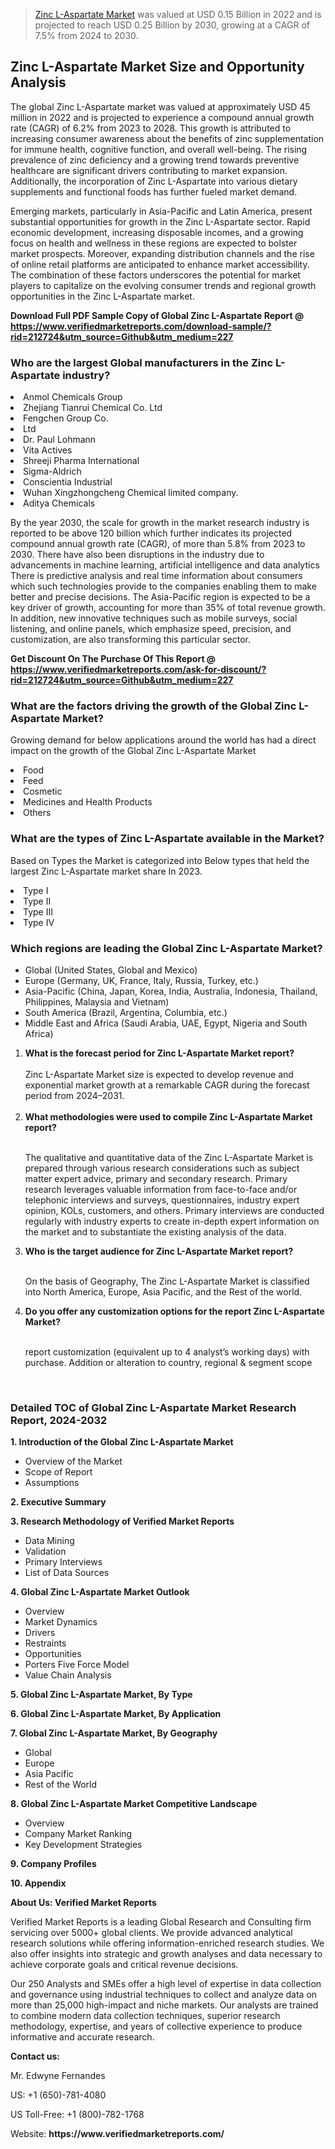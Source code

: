 <blockquote><p><p><a href="https://www.verifiedmarketreports.com/download-sample/?rid=212724&utm_source=Github&utm_medium=227" target="_blank">Zinc L-Aspartate Market</a> was valued at USD 0.15 Billion in 2022 and is projected to reach USD 0.25 Billion by 2030, growing at a CAGR of 7.5% from 2024 to 2030.</p></blockquote><p><h2>Zinc L-Aspartate Market Size and Opportunity Analysis</h2> <p>The global Zinc L-Aspartate market was valued at approximately USD 45 million in 2022 and is projected to experience a compound annual growth rate (CAGR) of 6.2% from 2023 to 2028. This growth is attributed to increasing consumer awareness about the benefits of zinc supplementation for immune health, cognitive function, and overall well-being. The rising prevalence of zinc deficiency and a growing trend towards preventive healthcare are significant drivers contributing to market expansion. Additionally, the incorporation of Zinc L-Aspartate into various dietary supplements and functional foods has further fueled market demand.</p> <p>Emerging markets, particularly in Asia-Pacific and Latin America, present substantial opportunities for growth in the Zinc L-Aspartate sector. Rapid economic development, increasing disposable incomes, and a growing focus on health and wellness in these regions are expected to bolster market prospects. Moreover, expanding distribution channels and the rise of online retail platforms are anticipated to enhance market accessibility. The combination of these factors underscores the potential for market players to capitalize on the evolving consumer trends and regional growth opportunities in the Zinc L-Aspartate market.</p> </p><p class=""><strong>Download Full PDF Sample Copy of Global Zinc L-Aspartate Report @ <a href="https://www.verifiedmarketreports.com/download-sample/?rid=212724&amp;utm_source=Github&amp;utm_medium=227" target="_blank">https://www.verifiedmarketreports.com/download-sample/?rid=212724&amp;utm_source=Github&amp;utm_medium=227</a></strong></p><h3 id="" class="">Who are the largest Global manufacturers in the Zinc L-Aspartate industry?</h3><p><li>Anmol Chemicals Group</li><li> Zhejiang Tianrui Chemical Co. Ltd</li><li> Fengchen Group Co.</li><li>Ltd</li><li> Dr. Paul Lohmann</li><li> Vita Actives</li><li> Shreeji Pharma International</li><li> Sigma-Aldrich</li><li> Conscientia Industrial</li><li> Wuhan Xingzhongcheng Chemical limited company.</li><li> Aditya Chemicals</li></p><div class=""><div class="" dir="" data-message-author-role="" data-message-id="" data-message-model-slug=""><div class=""><div class=""><div class=""><div class="" dir="" data-message-author-role="" data-message-id="" data-message-model-slug=""><div class=""><div class=""><p>By the year 2030, the scale for growth in the market research industry is reported to be above 120 billion which further indicates its projected compound annual growth rate (CAGR), of more than 5.8% from 2023 to 2030. There have also been disruptions in the industry due to advancements in machine learning, artificial intelligence and data analytics There is predictive analysis and real time information about consumers which such technologies provide to the companies enabling them to make better and precise decisions. The Asia-Pacific region is expected to be a key driver of growth, accounting for more than 35% of total revenue growth. In addition, new innovative techniques such as mobile surveys, social listening, and online panels, which emphasize speed, precision, and customization, are also transforming this particular sector.</p><p><strong>Get Discount On The Purchase Of This Report @&nbsp; <a href="https://www.verifiedmarketreports.com/ask-for-discount/?rid=212724&amp;utm_source=Github&amp;utm_medium=227" target="_blank">https://www.verifiedmarketreports.com/ask-for-discount/?rid=212724&amp;utm_source=Github&amp;utm_medium=227</a></strong></p></div></div></div></div></div></div></div></div><h3 id="" class="">What are the factors driving the growth of the Global Zinc L-Aspartate Market?</h3><p id="" class="">Growing demand for below applications around the world has had a direct impact on the growth of the Global Zinc L-Aspartate Market</p><p id="" class=""><li>Food</li><li> Feed</li><li> Cosmetic</li><li> Medicines and Health Products</li><li> Others</li></p><h3 id="" class="">What are the types of Zinc L-Aspartate available in the Market?</h3><p id="" class="">Based on Types the Market is categorized into Below types that held the largest Zinc L-Aspartate market share In 2023.</p><p id="" class=""><li>Type I</li><li> Type II</li><li> Type III</li><li> Type IV</li></p><h3 id="" class="">Which regions are leading the Global Zinc L-Aspartate Market?</h3><ul><li>Global (United States, Global and Mexico)</li><li>Europe (Germany, UK, France, Italy, Russia, Turkey, etc.)</li><li>Asia-Pacific (China, Japan, Korea, India, Australia, Indonesia, Thailand, Philippines, Malaysia and Vietnam)</li><li>South America (Brazil, Argentina, Columbia, etc.)</li><li>Middle East and Africa (Saudi Arabia, UAE, Egypt, Nigeria and South Africa)</li></ul><p><ol><li><strong>What is the forecast period for Zinc L-Aspartate Market report?<br /></strong><br /><span data-sheets-root="1" data-sheets-value="{&quot;1&quot;:2,&quot;2&quot;:&quot;XXXX size is expected to develop revenue and exponential market growth at a remarkable CAGR during the forecast period from 2024&ndash;2030.&quot;}" data-sheets-userformat="{&quot;2&quot;:12674,&quot;4&quot;:{&quot;1&quot;:2,&quot;2&quot;:16776960},&quot;10&quot;:2,&quot;11&quot;:0,&quot;15&quot;:&quot;Arial&quot;,&quot;16&quot;:12}">Zinc L-Aspartate Market size is expected to develop revenue and exponential market growth at a remarkable CAGR during the forecast period from 2024&ndash;2031.</span><br /><br /></li><li><strong>What methodologies were used to compile Zinc L-Aspartate Market report?<br /><br /></strong><p>The qualitative and quantitative data of the&nbsp;Zinc L-Aspartate Market is prepared through various research considerations such as subject matter expert advice, primary and secondary research. Primary research leverages valuable information from face-to-face and/or telephonic interviews and surveys, questionnaires, industry expert opinion, KOLs, customers, and others. Primary interviews are conducted regularly with industry experts to create in-depth expert information on the market and to substantiate the existing analysis of the data.&nbsp;</p></li><li><strong>Who is the target audience for Zinc L-Aspartate Market report?<br /><br /></strong><p>On the basis of Geography, The&nbsp;Zinc L-Aspartate Market is classified into North America, Europe, Asia Pacific, and the Rest of the world.</p></li><li><strong>Do you offer any customization options for the report Zinc L-Aspartate Market?<br /><br /></strong><p>report customization (equivalent up to 4 analyst&rsquo;s working days) with purchase. Addition or alteration to country, regional &amp; segment scope</p><p>&nbsp;</p></li></ol></p><h3 id="" class="">Detailed TOC of Global Zinc L-Aspartate Market Research Report, 2024-2032</h3><p id="" class=""><strong>1. Introduction of the Global Zinc L-Aspartate Market</strong></p><ul><li>Overview of the Market</li><li>Scope of Report</li><li>Assumptions</li></ul><p id="" class=""><strong>2. Executive Summary</strong></p><p id="" class=""><strong>3. Research Methodology of&nbsp;Verified Market Reports</strong></p><ul><li>Data Mining</li><li>Validation</li><li>Primary Interviews</li><li>List of Data Sources</li></ul><p id="" class=""><strong>4. Global Zinc L-Aspartate Market Outlook</strong></p><ul><li>Overview</li><li>Market Dynamics</li><li>Drivers</li><li>Restraints</li><li>Opportunities</li><li>Porters Five Force Model</li><li>Value Chain Analysis</li></ul><p id="" class=""><strong>5. Global Zinc L-Aspartate Market, By&nbsp;Type</strong></p><p id="" class=""><strong>6. Global Zinc L-Aspartate Market, By Application</strong></p><p id="" class=""><strong>7. Global Zinc L-Aspartate Market, By Geography</strong></p><ul><li>Global</li><li>Europe</li><li>Asia Pacific</li><li>Rest of the World</li></ul><p id="" class=""><strong>8. Global Zinc L-Aspartate Market Competitive Landscape</strong></p><ul><li>Overview</li><li>Company Market Ranking</li><li>Key Development Strategies</li></ul><p id="" class=""><strong>9. Company Profiles</strong></p><p id="" class=""><strong>10. Appendix</strong></p><p id="" class=""><strong>About Us: Verified Market Reports</strong></p><p id="" class="">Verified Market Reports is a leading Global Research and Consulting firm servicing over 5000+ global clients. We provide advanced analytical research solutions while offering information-enriched research studies. We also offer insights into strategic and growth analyses and data necessary to achieve corporate goals and critical revenue decisions.</p><p id="" class="">Our 250 Analysts and SMEs offer a high level of expertise in data collection and governance using industrial techniques to collect and analyze data on more than 25,000 high-impact and niche markets. Our analysts are trained to combine modern data collection techniques, superior research methodology, expertise, and years of collective experience to produce informative and accurate research.</p><p id="" class=""><strong>Contact us:</strong></p><p id="" class="">Mr. Edwyne Fernandes</p><p id="" class="">US: +1 (650)-781-4080</p><p id="" class="">US Toll-Free: +1 (800)-782-1768</p><p id="" class="">Website: <a target="" data-test-app-aware-link=""><strong>https://www.verifiedmarketreports.com/</strong></a></p>
